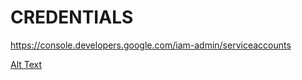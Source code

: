 # CREDENTIALS
https://console.developers.google.com/iam-admin/serviceaccounts


[Alt Text](sheet_access.md)
